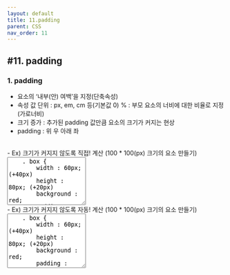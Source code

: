 ```yaml
---
layout: default
title: 11.padding
parent: CSS
nav_order: 11
---
```


## #11. padding
###	1. padding
- 요소의 ‘내부(안) 여백’을 지정(단축속성)
- 속성 값
   단위 : px, em, cm 등(기본값 0)
    % : 부모 요소의 너비에 대한 비율로 지정(가로너비)
- 크기 증가 : 추가된 padding 값만큼 요소의 크기가 커지는 현상
- padding : 위 우 아래 좌

<br>
- Ex) 크기가 커지지 않도록 직접! 계산 (100 * 100(px) 크기의 요소 만들기)
    <textarea class="codetext" rows="7" readonly>
    . box {
        width : 60px; (+40px)
        height : 80px; (+20px)
        background : red;
        padding : 10px 20px;
    }
    </textarea>

  <br>                            
- Ex) 크기가 커지지 않도록 자동! 계산 (100 * 100(px) 크기의 요소 만들기)
    <textarea class="codetext" rows="8" readonly>
    . box {
        width : 60px; (+40px)
        height : 80px; (+20px)
        background : red;
        padding : 10px 20px;
        box-sizing : border-box;  <- 이부분 중요!>
    }
    </textarea>                         
                           



